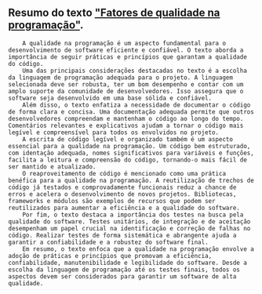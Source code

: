 ## Resumo do texto ["Fatores de qualidade na programação"](https://www.devmedia.com.br/fatores-de-qualidade-na-programacao/29780).<br>
        A qualidade na programação é um aspecto fundamental para o desenvolvimento de software eficiente e confiável. O texto aborda a importância de seguir práticas e princípios que garantam a qualidade do código.
        Uma das principais considerações destacadas no texto é a escolha da linguagem de programação adequada para o projeto. A linguagem selecionada deve ser robusta, ter um bom desempenho e contar com um amplo suporte da comunidade de desenvolvedores. Isso assegura que o software seja desenvolvido em uma base sólida e confiável.
        Além disso, o texto enfatiza a necessidade de documentar o código de forma clara e concisa. Uma documentação adequada permite que outros desenvolvedores compreendam e mantenham o código ao longo do tempo. Comentários relevantes e explicativos ajudam a tornar o código mais legível e compreensível para todos os envolvidos no projeto.
        A escrita de código legível e organizado também é um aspecto essencial para a qualidade na programação. Um código bem estruturado, com identação adequada, nomes significativos para variáveis e funções, facilita a leitura e compreensão do código, tornando-o mais fácil de ser mantido e atualizado.
        O reaproveitamento de código é mencionado como uma prática benéfica para a qualidade na programação. A reutilização de trechos de código já testados e comprovadamente funcionais reduz a chance de erros e acelera o desenvolvimento de novos projetos. Bibliotecas, frameworks e módulos são exemplos de recursos que podem ser reutilizados para aumentar a eficiência e a qualidade do software.
        Por fim, o texto destaca a importância dos testes na busca pela qualidade do software. Testes unitários, de integração e de aceitação desempenham um papel crucial na identificação e correção de falhas no código. Realizar testes de forma sistemática e abrangente ajuda a garantir a confiabilidade e a robustez do software final.
        Em resumo, o texto enfoca que a qualidade na programação envolve a adoção de práticas e princípios que promovam a eficiência, confiabilidade, manutenibilidade e legibilidade do software. Desde a escolha da linguagem de programação até os testes finais, todos os aspectos devem ser considerados para garantir um software de alta qualidade.